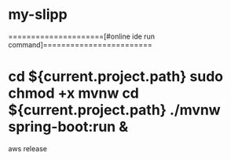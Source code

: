 # my-slipp

=====================[#online ide run command]========================
 
cd ${current.project.path} sudo chmod +x mvnw 
cd ${current.project.path} 
./mvnw spring-boot:run &
======================================================================

aws release
